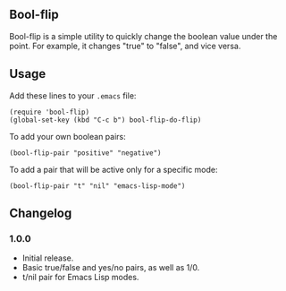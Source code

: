 ## Bool-flip

Bool-flip is a simple utility to quickly change the boolean value under the
point. For example, it changes "true" to "false", and vice versa.

## Usage

Add these lines to your `.emacs` file:

```
(require 'bool-flip)
(global-set-key (kbd "C-c b") bool-flip-do-flip)
```

To add your own boolean pairs:

```
(bool-flip-pair "positive" "negative")
```

To add a pair that will be active only for a specific mode:

```
(bool-flip-pair "t" "nil" "emacs-lisp-mode")
```

## Changelog

### 1.0.0
  * Initial release.
  * Basic true/false and yes/no pairs, as well as 1/0.
  * t/nil pair for Emacs Lisp modes.
